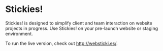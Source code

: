 Stickies!
=========

Stickies! is designed to simplify client and team interaction on website projects in progress. Use Stickies! on your pre-launch website or staging environment.

To run the live version, check out http://websticki.es/.
